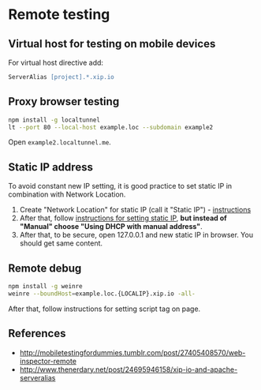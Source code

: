# Remote testing

## Virtual host for testing on mobile devices

For virtual host directive add:

```apache
ServerAlias [project].*.xip.io
```

## Proxy browser testing

```sh
npm install -g localtunnel
lt --port 80 --local-host example.loc --subdomain example2
```

Open `example2.localtunnel.me`.

## Static IP address

To avoid constant new IP setting, it is good practice to set static IP in combination with Network Location.

1. Create "Network Location" for static IP (call it "Static IP") - [instructions](http://www.macinstruct.com/node/549)
2. After that, follow [instructions for setting static IP](http://www.macinstruct.com/node/550), **but instead of "Manual" choose "Using DHCP with manual address"**.
3. After that, to be secure, open 127.0.0.1 and new static IP in browser. You should get same content.

## Remote debug

```sh
npm install -g weinre
weinre --boundHost=example.loc.{LOCALIP}.xip.io -all-
```

After that, follow instructions for setting script tag on page.

## References

* http://mobiletestingfordummies.tumblr.com/post/27405408570/web-inspector-remote
* http://www.thenerdary.net/post/24695946158/xip-io-and-apache-serveralias
